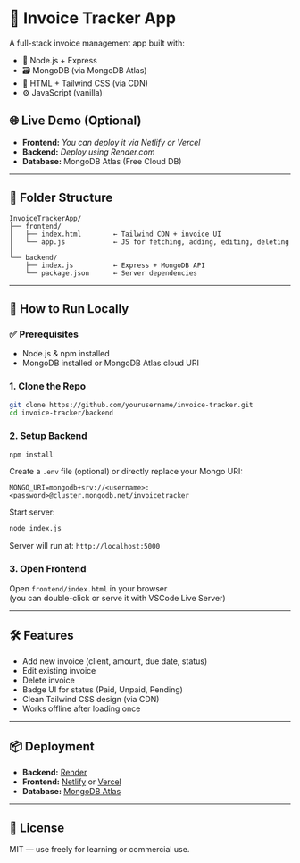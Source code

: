 # 🧾 Invoice Tracker App

A full-stack invoice management app built with:
- 🧠 Node.js + Express
- 🗃️ MongoDB (via MongoDB Atlas)
- 🎨 HTML + Tailwind CSS (via CDN)
- ⚙️ JavaScript (vanilla)

## 🌐 Live Demo (Optional)

- **Frontend:** _You can deploy it via Netlify or Vercel_
- **Backend:** _Deploy using Render.com_
- **Database:** MongoDB Atlas (Free Cloud DB)

---

## 📁 Folder Structure

```
InvoiceTrackerApp/
├── frontend/
│   ├── index.html        ← Tailwind CDN + invoice UI
│   └── app.js            ← JS for fetching, adding, editing, deleting
│
└── backend/
    ├── index.js          ← Express + MongoDB API
    └── package.json      ← Server dependencies
```

---

## 🚀 How to Run Locally

### ✅ Prerequisites

- Node.js & npm installed
- MongoDB installed or MongoDB Atlas cloud URI

### 1. Clone the Repo

```bash
git clone https://github.com/yourusername/invoice-tracker.git
cd invoice-tracker/backend
```

### 2. Setup Backend

```bash
npm install
```

Create a `.env` file (optional) or directly replace your Mongo URI:

```
MONGO_URI=mongodb+srv://<username>:<password>@cluster.mongodb.net/invoicetracker
```

Start server:

```bash
node index.js
```

Server will run at: `http://localhost:5000`

### 3. Open Frontend

Open `frontend/index.html` in your browser  
(you can double-click or serve it with VSCode Live Server)

---

## 🛠️ Features

- Add new invoice (client, amount, due date, status)
- Edit existing invoice
- Delete invoice
- Badge UI for status (Paid, Unpaid, Pending)
- Clean Tailwind CSS design (via CDN)
- Works offline after loading once

---

## 📦 Deployment

- **Backend:** [Render](https://render.com)
- **Frontend:** [Netlify](https://netlify.com) or [Vercel](https://vercel.com)
- **Database:** [MongoDB Atlas](https://www.mongodb.com/cloud/atlas)

---

## 📜 License

MIT — use freely for learning or commercial use.
